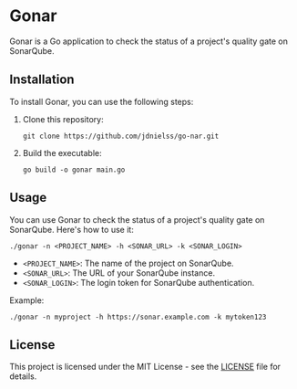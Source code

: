 # Gonar

Gonar is a Go application to check the status of a project's quality gate on SonarQube.

## Installation

To install Gonar, you can use the following steps:

1. Clone this repository:

   ```
   git clone https://github.com/jdnielss/go-nar.git
   ```

2. Build the executable:

   ```
   go build -o gonar main.go
   ```

## Usage

You can use Gonar to check the status of a project's quality gate on SonarQube. Here's how to use it:

```
./gonar -n <PROJECT_NAME> -h <SONAR_URL> -k <SONAR_LOGIN>
```

- `<PROJECT_NAME>`: The name of the project on SonarQube.
- `<SONAR_URL>`: The URL of your SonarQube instance.
- `<SONAR_LOGIN>`: The login token for SonarQube authentication.

Example:

```
./gonar -n myproject -h https://sonar.example.com -k mytoken123
```

## License

This project is licensed under the MIT License - see the [LICENSE](LICENSE) file for details.
